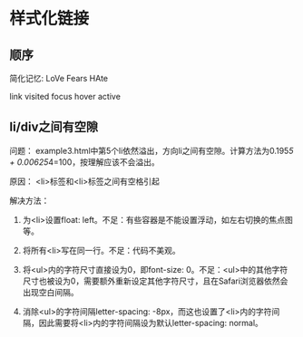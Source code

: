 # 样式化链接

## 顺序

简化记忆: LoVe Fears HAte

link visited focus hover active

## li/div之间有空隙

问题： example3.html中第5个li依然溢出，方向li之间有空隙。计算方法为0.195*5 + 0.00625*4=100，按理解应该不会溢出。

原因：
\<li\>标签和\<li\>标签之间有空格引起

解决方法：

1. 为\<li\>设置float: left。不足：有些容器是不能设置浮动，如左右切换的焦点图等。

2. 将所有\<li\>写在同一行。不足：代码不美观。

3. 将\<ul\>内的字符尺寸直接设为0，即font-size: 0。不足：\<ul\>中的其他字符尺寸也被设为0，需要额外重新设定其他字符尺寸，且在Safari浏览器依然会出现空白间隔。

4. 消除\<ul\>的字符间隔letter-spacing: -8px，而这也设置了\<li\>内的字符间隔，因此需要将\<li\>内的字符间隔设为默认letter-spacing: normal。